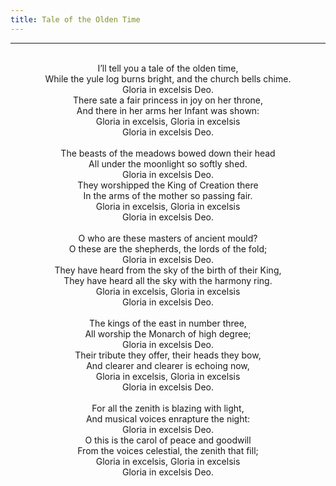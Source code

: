 ```yaml
---
title: Tale of the Olden Time
---
```


---
<center>
<br/>
I’ll tell you a tale of the olden time,<br/>
While the yule log burns bright, and the church bells chime.<br/>
Gloria in excelsis Deo.<br/>
There sate a fair princess in joy on her throne,<br/>
And there in her arms her Infant was shown:<br/>
Gloria in excelsis, Gloria in excelsis<br/>
Gloria in excelsis Deo.<br/>
<br/>
The beasts of the meadows bowed down their head<br/>
All under the moonlight so softly shed.<br/>
Gloria in excelsis Deo.<br/>
They worshipped the King of Creation there<br/>
In the arms of the mother so passing fair.<br/>
Gloria in excelsis, Gloria in excelsis<br/>
Gloria in excelsis Deo.<br/>
<br/>
O who are these masters of ancient mould?<br/>
O these are the shepherds, the lords of the fold;<br/>
Gloria in excelsis Deo.<br/>
They have heard from the sky of the birth of their King,<br/>
They have heard all the sky with the harmony ring.<br/>
Gloria in excelsis, Gloria in excelsis<br/>
Gloria in excelsis Deo.<br/>
<br/>
The kings of the east in number three,<br/>
All worship the Monarch of high degree;<br/>
Gloria in excelsis Deo.<br/>
Their tribute they offer, their heads they bow,<br/>
And clearer and clearer is echoing now,<br/>
Gloria in excelsis, Gloria in excelsis<br/>
Gloria in excelsis Deo.<br/>
<br/>
For all the zenith is blazing with light,<br/>
And musical voices enrapture the night:<br/>
Gloria in excelsis Deo.<br/>
O this is the carol of peace and goodwill<br/>
From the voices celestial, the zenith that fill;<br/>
Gloria in excelsis, Gloria in excelsis<br/>
Gloria in excelsis Deo.<br/>

</center>